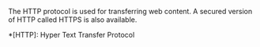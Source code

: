 <!-- internal -->


The HTTP protocol is used for transferring web content. A secured version of
HTTP called HTTPS is also available.

*[HTTP]: Hyper Text Transfer Protocol
